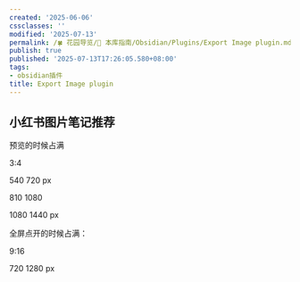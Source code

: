 ```yaml
---
created: '2025-06-06'
cssclasses: ''
modified: '2025-07-13'
permalink: /🍀 花园导览/🧰 本库指南/Obsidian/Plugins/Export Image plugin.md
publish: true
published: '2025-07-13T17:26:05.580+08:00'
tags:
- obsidian插件
title: Export Image plugin
---
```

## 小红书图片笔记推荐

预览的时候占满

3:4

540 720 px

810 1080

1080 1440 px



全屏点开的时候占满：

9:16

720 1280 px
